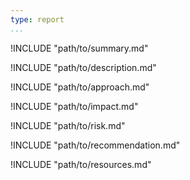 ```yaml
---
type: report
...
```


<!-- What is the vulnerability? -->

!INCLUDE "path/to/summary.md"

!INCLUDE "path/to/description.md"

<!-- How did we identify the vulnerability? -->

!INCLUDE "path/to/approach.md"

<!-- What does this risk impact? -->

!INCLUDE "path/to/impact.md"

<!-- What is the level of risk? -->

!INCLUDE "path/to/risk.md"

<!-- What can they do to address that risk? -->

!INCLUDE "path/to/recommendation.md"

<!-- Where can they go to get support in achieving it?"  -->

!INCLUDE "path/to/resources.md"
